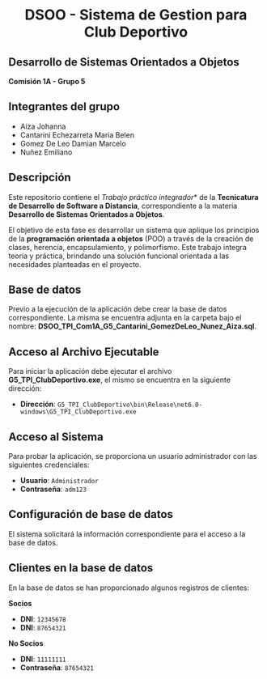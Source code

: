 <h1 align="center"> DSOO - Sistema de Gestion para Club Deportivo </h1>

## Desarrollo de Sistemas Orientados a Objetos  
**Comisión 1A - Grupo 5**

## Integrantes del grupo
- Aiza Johanna
- Cantarini Echezarreta Maria Belen
- Gomez De Leo Damian Marcelo
- Nuñez Emiliano

## Descripción
Este repositorio contiene el *Trabajo práctico integrador** de la **Tecnicatura de Desarrollo de Software a Distancia**, correspondiente a la materia **Desarrollo de Sistemas Orientados a Objetos**.

El objetivo de esta fase es desarrollar un sistema que aplique los principios de la **programación orientada a objetos** (POO) a través de la creación de clases, herencia, encapsulamiento, y polimorfismo. Este trabajo integra teoría y práctica, brindando una solución funcional orientada a las necesidades planteadas en el proyecto.

## Base de datos
Previo a la ejecución de la aplicación debe crear la base de datos correspondiente. La misma se encuentra adjunta en la carpeta bajo el nombre: **DSOO_TPI_Com1A_G5_Cantarini_GomezDeLeo_Nunez_Aiza.sql**.

## Acceso al Archivo Ejecutable
Para iniciar la aplicación debe ejecutar el archivo **G5_TPI_ClubDeportivo.exe**, el mismo se encuentra en la siguiente dirección:
- **Dirección**: `G5_TPI_ClubDeportivo\bin\Release\net6.0-windows\G5_TPI_ClubDeportivo.exe`

## Acceso al Sistema
Para probar la aplicación, se proporciona un usuario administrador con las siguientes credenciales:
- **Usuario**: `Administrador`  
- **Contraseña**: `adm123`
  
## Configuración de base de datos
El sistema solicitará la información correspondiente para el acceso a la base de datos.

## Clientes en la base de datos
En la base de datos se han proporcionado algunos registros de clientes:

**Socios**
- **DNI**: `12345678`  
- **DNI**: `87654321`

**No Socios**
- **DNI**: `11111111`  
- **Contraseña**: `87654321`
